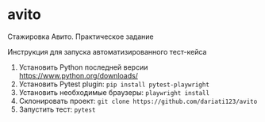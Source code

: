 # avito
Стажировка Авито. Практическое задание

Инструкция для запуска автоматизированного тест-кейса
1. Установить Python последней версии https://www.python.org/downloads/
3. Установить Pytest plugin: `pip install pytest-playwright`
4. Установить необходимые браузеры: `playwright install`
5. Склонировать проект: `git clone https://github.com/dariati123/avito`
6. Запустить тест: `pytest`
